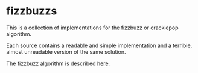 # fizzbuzzs
This is a collection of implementations for the fizzbuzz or cracklepop algorithm.

Each source contains a readable and simple implementation and a terrible, almost unreadable version of the same solution.

The fizzbuzz algorithm is described [here](https://en.wikipedia.org/wiki/Fizz_buzz).
